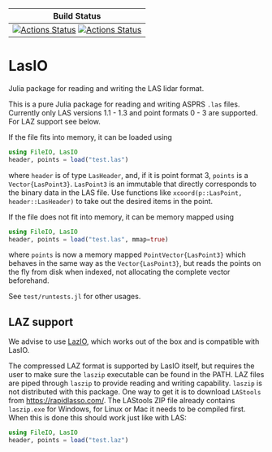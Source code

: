 |                          **Build Status**                          |
|:------------------------------------------------------------------:|
| [![Actions Status](https://github.com/msbahal/LasIO.jl/workflows/Linux/badge.svg)](https://github.com/msbahal/LasIO.jl/actions) [![Actions Status](https://github.com/msbahal/LasIO.jl/workflows/Windows/badge.svg)](https://github.com/msbahal/LasIO.jl/actions) |


# LasIO

Julia package for reading and writing the LAS lidar format.

This is a pure Julia package for reading and writing ASPRS `.las` files. Currently only LAS versions 1.1 - 1.3 and point formats 0 - 3 are supported. For LAZ support see below.

If the file fits into memory, it can be loaded using

```julia
using FileIO, LasIO
header, points = load("test.las")
```

where `header` is of type `LasHeader`, and, if it is point format 3, `points` is a `Vector{LasPoint3}`. `LasPoint3` is an immutable that directly corresponds to the binary data in the LAS file. Use functions like `xcoord(p::LasPoint, header::LasHeader)` to take out the desired items in the point.

If the file does not fit into memory, it can be memory mapped using

```julia
using FileIO, LasIO
header, points = load("test.las", mmap=true)
```

where `points` is now a memory mapped `PointVector{LasPoint3}` which behaves in the same way as the `Vector{LasPoint3}`, but reads the points on the fly from disk when indexed, not allocating the complete vector beforehand.

See `test/runtests.jl` for other usages.

## LAZ support
We advise to use [LazIO](https://github.com/evetion/LazIO.jl), which works out of the box and is compatible with LasIO.

The compressed LAZ format is supported by LasIO itself, but requires the user to make sure the `laszip` executable can be found in the PATH. LAZ files are piped through `laszip` to provide reading and writing capability. `laszip` is not distributed with this package. One way to get it is to download `LAStools` from https://rapidlasso.com/. The LAStools ZIP file already contains `laszip.exe` for Windows, for Linux or Mac it needs to be compiled first. When this is done this should work just like with LAS:

```julia
using FileIO, LasIO
header, points = load("test.laz")
```

